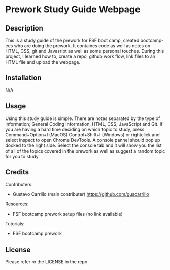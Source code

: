 # Prework Study Guide Webpage

## Description
This is a study guide of the prework for FSF boot camp, created bootcamp-ees who are doing the prework. It containes code as well as notes on HTML, CSS, git and Javasript as well as some personal touches. During this project, I learned how to, create a repo, github work flow, link files to an HTML file and upload the webpage.

## Installation

N/A

## Usage
Using this study guide is simple. There are notes separated by the type of information; General Coding Information, HTML, CSS, JavaScript and Git. If you are having a hard time deciding on which topic to study, press Command+Option+I (MacOS) Control+Shift+I (Windows) or rightclick and select inspect to open Chrome DevTools. A console pannel should pop up docked to the right side. Select the console tab and it will show you the list of all of the topics covered in the prework as well as suggest a random topic for you to study

## Credits
Contributers:
  - Gustavo Carrillo (main contributer) https://github.com/guscarrillo

Resources:
  - FSF bootcamp prework setup files (no link available)

Tutorials:
  - FSF bootcamp prework

## License

Please refer ro the LICENSE in the repo
